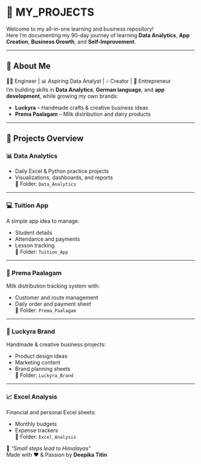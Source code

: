 # 💫 MY_PROJECTS

Welcome to my all-in-one learning and business repository!  
Here I’m documenting my 90-day journey of learning **Data Analytics**, **App Creation**, **Business Growth**, and **Self-Improvement**.

---

## 🎯 About Me
👩‍💻 Engineer | 📊 Aspiring Data Analyst | 🎶 Creator | 💎 Entrepreneur  
I’m building skills in **Data Analytics**, **German language**, and **app development**, while growing my own brands:
- **Luckyra** – Handmade crafts & creative business ideas  
- **Prema Paalagam** – Milk distribution and dairy products  

---

## 📘 Projects Overview

### 📊 Data Analytics
- Daily Excel & Python practice projects  
- Visualizations, dashboards, and reports  
📁 Folder: `Data_Analytics`

---

### 💻 Tuition App
A simple app idea to manage:
- Student details  
- Attendance and payments  
- Lesson tracking  
📁 Folder: `Tuition_App`

---

### 🥛 Prema Paalagam
Milk distribution tracking system with:
- Customer and route management  
- Daily order and payment sheet  
📁 Folder: `Prema_Paalagam`

---

### 💎 Luckyra Brand
Handmade & creative business projects:
- Product design ideas  
- Marketing content  
- Brand planning sheets  
📁 Folder: `Luckyra_Brand`

---

### 📈 Excel Analysis
Financial and personal Excel sheets:
- Monthly budgets  
- Expense trackers  
📁 Folder: `Excel_Analysis`


🧠 *“Small steps lead to Himalayas”*  
Made with ❤️ & Passion by **Deepika Titin**
